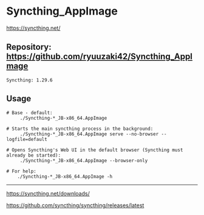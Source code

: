 
# Syncthing_AppImage
https://syncthing.net/

## Repository: https://github.com/ryuuzaki42/Syncthing_AppImage
    Syncthing: 1.29.6

## Usage
```
# Base - default:
     ./Syncthing-*_JB-x86_64.AppImage

# Starts the main syncthing process in the background:
     ./Syncthing-*_JB-x86_64.AppImage serve --no-browser --logfile=default

# Opens Syncthing's Web UI in the default browser (Syncthing must already be started):
     ./Syncthing-*_JB-x86_64.AppImage --browser-only

# For help:
    ./Syncthing-*_JB-x86_64.AppImage -h
```

---
https://syncthing.net/downloads/

https://github.com/syncthing/syncthing/releases/latest
